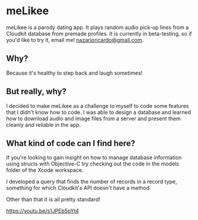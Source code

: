# meLikee
meLikee is a parody dating app. It plays random audio pick-up lines from a Cloudkit database from premade profiles.
It is currently in beta-testing, so if you'd like to try it, email me! nazarioricardo@gmail.com.

## Why?
Because it's healthy to step back and laugh sometimes!

## But really, why?
I decided to make meLikee as a challenge to myself to code some features that I didn't know how to code. I was able to
design a database and learned how to download audio and image files from a server and present them cleanly and reliable
in the app.

## What kind of code can I find here?
If you're looking to gain insight on how to manage database information using structs with Objective-C try checking out the
code in the models folder of the Xcode workspace.

I developed a query that finds the number of records in a record type, something for which Cloudkit's API doesn't have a method.

Other than that it is all pretty standard!

https://youtu.be/s1JPEb5pYt4
